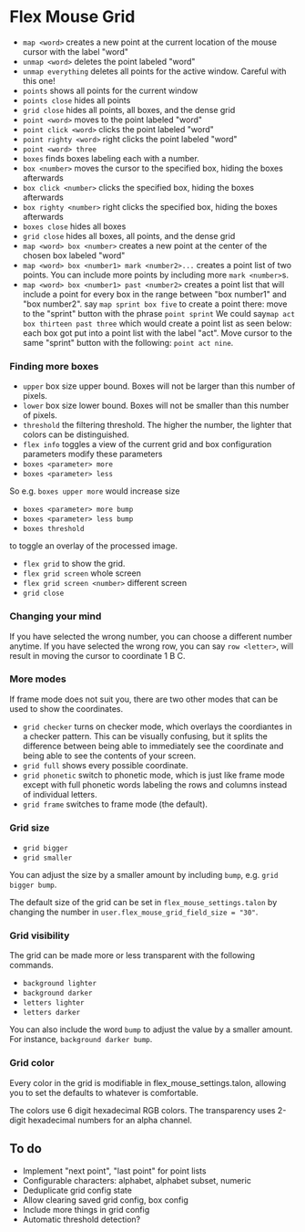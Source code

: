 # Flex Mouse Grid

- `map <word>` creates a new point at the current location of the mouse cursor with the label "word"
- `unmap <word>` deletes the point labeled "word"
- `unmap everything` deletes all points for the active window. Careful with this one!
- `points` shows all points for the current window
- `points close` hides all points
- `grid close` hides all points, all boxes, and the dense grid
- `point <word>` moves to the point labeled "word"
- `point click <word>` clicks the point labeled "word"
- `point righty <word>` right clicks the point labeled "word"
- `point <word> three`
- `boxes` finds boxes labeling each with a number.
- `box <number>` moves the cursor to the specified box, hiding the boxes afterwards
- `box click <number>` clicks the specified box, hiding the boxes afterwards
- `box righty <number>` right clicks the specified box, hiding the boxes afterwards
- `boxes close` hides all boxes
- `grid close` hides all boxes, all points, and the dense grid
- `map <word> box <number>` creates a new point at the center of the chosen box labeled "word"
- `map <word> box <number1> mark <number2>...` creates a point list of two points. You can include more points by including more `mark <number>`s.
- `map <word> box <number1> past <number2>` creates a point list that will include a point for every box in the range between "box number1" and "box number2". 
say `map sprint box five` to create a point there:
move to the "sprint" button with the phrase `point sprint`
We could say`map act box thirteen past three` which would create a point list as seen below:
each box got put into a point list with the label "act". Move cursor to the same "sprint" button with the following: `point act nine`.

### Finding more boxes
- `upper` box size upper bound. Boxes will not be larger than this number of pixels.
- `lower` box size lower bound. Boxes will not be smaller than this number of pixels.
- `threshold` the filtering threshold. The higher the number, the lighter that colors can be distinguished.
- `flex info` toggles a view of the current grid and box configuration parameters
modify these parameters
- `boxes <parameter> more`
- `boxes <parameter> less`

So e.g. `boxes upper more` would increase size 
- `boxes <parameter> more bump`
- `boxes <parameter> less bump`
- `boxes threshold`

to toggle an overlay of the processed image.
- `flex grid` to show the grid. 
- `flex grid screen`  whole screen
- `flex grid screen <number>` different screen
- `grid close` 

### Changing your mind

If you have selected the wrong number, you can choose a different number anytime. If you have selected the wrong row, you can say `row <letter>`, 
will result in moving the cursor to coordinate 1 B C.

### More modes

If frame mode does not suit you, there are two other modes that can be used to show the coordinates.

- `grid checker` turns on checker mode, which overlays the coordiantes in a checker pattern. This can be visually confusing, but it splits the difference between being able to immediately see the coordinate and being able to see the contents of your screen.
- `grid full` shows every possible coordinate.
- `grid phonetic` switch to phonetic mode, which is just like frame mode except with full phonetic words labeling the rows and columns instead of individual letters.
- `grid frame` switches to frame mode (the default).

### Grid size

- `grid bigger`
- `grid smaller`

You can adjust the size by a smaller amount by including `bump`, e.g. `grid bigger bump`.

The default size of the grid can be set in `flex_mouse_settings.talon` by changing the number in `user.flex_mouse_grid_field_size = "30"`.

### Grid visibility

The grid can be made more or less transparent with the following commands.

- `background lighter`
- `background darker`
- `letters lighter`
- `letters darker`

You can also include the word `bump` to adjust the value by a smaller amount. For instance, `background darker bump`.

### Grid color

Every color in the grid is modifiable in flex_mouse_settings.talon, allowing you to set the defaults to whatever is comfortable.

The colors use 6 digit hexadecimal RGB colors.
The transparency uses 2-digit hexadecimal numbers for an alpha channel.

## To do

- Implement "next point", "last point" for point lists
- Configurable characters: alphabet, alphabet subset, numeric
- Deduplicate grid config state
- Allow clearing saved grid config, box config
- Include more things in grid config
- Automatic threshold detection?
